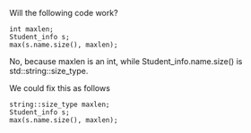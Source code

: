 Will the following code work?

```
int maxlen;
Student_info s;
max(s.name.size(), maxlen);
```

No, because maxlen is an int, while Student_info.name.size() is std::string::size_type.

We could fix this as follows

```
string::size_type maxlen;
Student_info s;
max(s.name.size(), maxlen);
```
